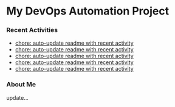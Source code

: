 # My DevOps Automation Project

### Recent Activities
<!-- activity:START -->
- [chore: auto-update readme with recent activity](https://github.com/kaigiii/mybowling-app/commit/9e718235d35e67fa12eb034dff6f46c2d77ae367)
- [chore: auto-update readme with recent activity](https://github.com/kaigiii/mybowling-app/commit/6b3d3f27a7df26a27a6e41b80f3ebdbcf9cd642e)
- [chore: auto-update readme with recent activity](https://github.com/kaigiii/mybowling-app/commit/9a9fdad5a75183413eee5c04056d5fc2eecc6211)
- [chore: auto-update readme with recent activity](https://github.com/kaigiii/mybowling-app/commit/849c91506e5bc74bce5d9ff172fa6788d9865060)
- [chore: auto-update readme with recent activity](https://github.com/kaigiii/mybowling-app/commit/fd2913ed4734fe6997bcfd38de3398e7f576ff20)
<!-- activity:END -->

### About Me
<!-- MYLINKS:START -->
<!-- MYLINKS:END -->

update...

